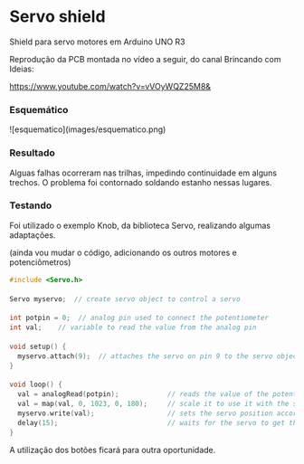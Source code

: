 # Servo shield
Shield para servo motores em Arduino UNO R3

Reprodução da PCB montada no vídeo a seguir, do canal Brincando com Ideias: 

https://www.youtube.com/watch?v=vVOyWQZ25M8&

<h3>Esquemático</h3>
![esquematico](images/esquematico.png)



<h3>Resultado</h3>
Alguas falhas ocorreram nas trilhas, impedindo continuidade em alguns trechos. O problema foi contornado soldando estanho nessas lugares.

<h3>Testando</h3>
Foi utilizado o exemplo Knob, da biblioteca Servo, realizando algumas adaptações. 


(ainda vou mudar o código, adicionando os outros motores e potenciômetros)
```c
#include <Servo.h>

Servo myservo;  // create servo object to control a servo

int potpin = 0;  // analog pin used to connect the potentiometer
int val;    // variable to read the value from the analog pin

void setup() {
  myservo.attach(9);  // attaches the servo on pin 9 to the servo object
}

void loop() {
  val = analogRead(potpin);            // reads the value of the potentiometer (value between 0 and 1023)
  val = map(val, 0, 1023, 0, 180);     // scale it to use it with the servo (value between 0 and 180)
  myservo.write(val);                  // sets the servo position according to the scaled value
  delay(15);                           // waits for the servo to get there
}
```





A utilização dos botões ficará para outra oportunidade.

